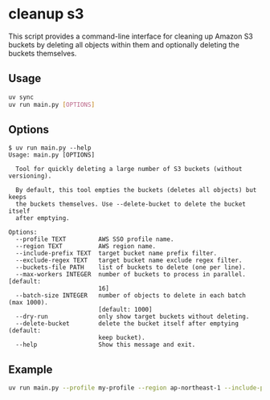 # cleanup s3

This script provides a command-line interface for cleaning up Amazon S3 buckets by deleting all objects within them and optionally deleting the buckets themselves.

## Usage

```bash
uv sync
uv run main.py [OPTIONS]
```

## Options

```
$ uv run main.py --help
Usage: main.py [OPTIONS]

  Tool for quickly deleting a large number of S3 buckets (without versioning).

  By default, this tool empties the buckets (deletes all objects) but keeps
  the buckets themselves. Use --delete-bucket to delete the bucket itself
  after emptying.

Options:
  --profile TEXT         AWS SSO profile name.
  --region TEXT          AWS region name.
  --include-prefix TEXT  target bucket name prefix filter.
  --exclude-regex TEXT   target bucket name exclude regex filter.
  --buckets-file PATH    list of buckets to delete (one per line).
  --max-workers INTEGER  number of buckets to process in parallel.  [default:
                         16]
  --batch-size INTEGER   number of objects to delete in each batch (max 1000).
                         [default: 1000]
  --dry-run              only show target buckets without deleting.
  --delete-bucket        delete the bucket itself after emptying (default:
                         keep bucket).
  --help                 Show this message and exit.
```

## Example

```bash
uv run main.py --profile my-profile --region ap-northeast-1 --include-prefix my-bucket --dry-run
```